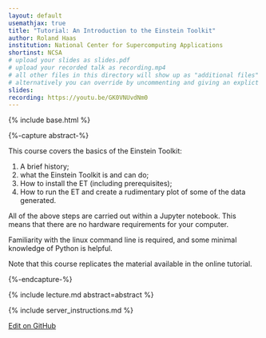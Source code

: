 ```yaml
---
layout: default
usemathjax: true
title: "Tutorial: An Introduction to the Einstein Toolkit"
author: Roland Haas
institution: National Center for Supercomputing Applications 
shortinst: NCSA
# upload your slides as slides.pdf
# upload your recorded talk as recording.mp4
# all other files in this directory will show up as "additional files"
# alternatively you can override by uncommenting and giving an explict URL:
slides: 
recording: https://youtu.be/GK0VNUvdNm0
---
```

{% include base.html %}

{%-capture abstract-%}

This course covers the basics of the Einstein Toolkit:

1. A brief history;
2. what the Einstein Toolkit is and can do;
3. How to install the ET (including prerequisites);
4. How to run the ET and create a rudimentary plot of some of the data generated.

All of the above steps are carried out within a Jupyter notebook. This means that there are no hardware requirements for your computer.

Familiarity with the linux command line is required, and some minimal knowledge of Python is helpful.

Note that this course replicates the material available in the online tutorial.

{%-endcapture-%}

<div class="col-xs-12" markdown="1">
{% include lecture.md abstract=abstract %}

{% include server_instructions.md %}

[Edit on GitHub](https://github.com/EinsteinToolkit/et2021uiuc/edit/master/{{page.path}})
</div>
